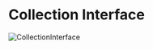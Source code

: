 # Collection Interface 
![CollectionInterface](https://tungexplorer.s3.ap-southeast-1.amazonaws.com/java/CollectionInterface.PNG)
